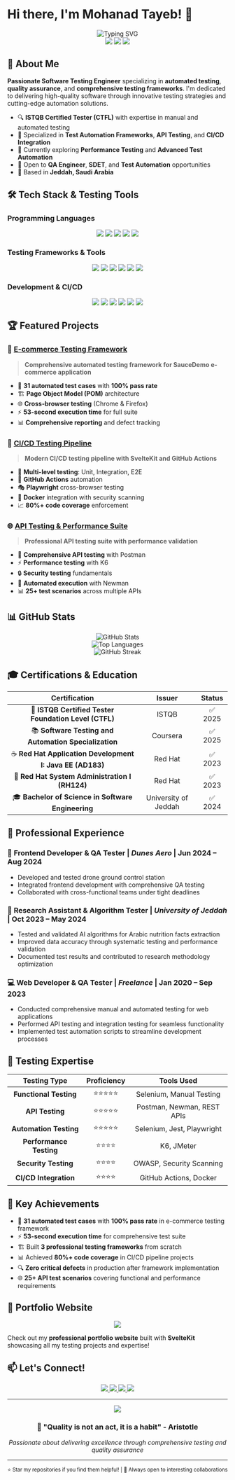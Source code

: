 # Hi there, I'm Mohanad Tayeb! 👋

<div align="center">
  <img src="https://readme-typing-svg.herokuapp.com?font=Fira+Code&size=28&duration=4000&pause=1000&color=2563EB&center=true&vCenter=true&width=600&lines=ISTQB+Certified+Software+Tester;Quality+Assurance+Engineer;Test+Automation+Specialist;API+%26+Performance+Testing+Expert" alt="Typing SVG" />
</div>

<div align="center">
  <img src="https://img.shields.io/badge/ISTQB-Certified%20Tester-blue?style=for-the-badge&logo=checkmarx&logoColor=white"/>
  <img src="https://img.shields.io/badge/Experience-3%2B%20Years-green?style=for-the-badge"/>
  <img src="https://img.shields.io/badge/Focus-Quality%20Assurance-orange?style=for-the-badge"/>
</div>

## 🚀 About Me

**Passionate Software Testing Engineer** specializing in **automated testing**, **quality assurance**, and **comprehensive testing frameworks**. I'm dedicated to delivering high-quality software through innovative testing strategies and cutting-edge automation solutions.

- 🔍 **ISTQB Certified Tester (CTFL)** with expertise in manual and automated testing
- 🎯 Specialized in **Test Automation Frameworks**, **API Testing**, and **CI/CD Integration**
- 🌱 Currently exploring **Performance Testing** and **Advanced Test Automation**
- 💼 Open to **QA Engineer**, **SDET**, and **Test Automation** opportunities
- 📍 Based in **Jeddah, Saudi Arabia**

## 🛠️ Tech Stack & Testing Tools

### Programming Languages
<div align="center">
  <img src="https://img.shields.io/badge/JavaScript-F7DF1E?style=for-the-badge&logo=javascript&logoColor=black"/>
  <img src="https://img.shields.io/badge/Python-3776AB?style=for-the-badge&logo=python&logoColor=white"/>
  <img src="https://img.shields.io/badge/Java-ED8B00?style=for-the-badge&logo=openjdk&logoColor=white"/>
  <img src="https://img.shields.io/badge/TypeScript-007ACC?style=for-the-badge&logo=typescript&logoColor=white"/>
  <img src="https://img.shields.io/badge/C%23-239120?style=for-the-badge&logo=c-sharp&logoColor=white"/>
</div>

### Testing Frameworks & Tools
<div align="center">
  <img src="https://img.shields.io/badge/Selenium-43B02A?style=for-the-badge&logo=selenium&logoColor=white"/>
  <img src="https://img.shields.io/badge/Jest-C21325?style=for-the-badge&logo=jest&logoColor=white"/>
  <img src="https://img.shields.io/badge/Playwright-2EAD33?style=for-the-badge&logo=playwright&logoColor=white"/>
  <img src="https://img.shields.io/badge/Postman-FF6C37?style=for-the-badge&logo=postman&logoColor=white"/>
  <img src="https://img.shields.io/badge/K6-7D64FF?style=for-the-badge&logo=k6&logoColor=white"/>
  <img src="https://img.shields.io/badge/Newman-FF6C37?style=for-the-badge&logo=postman&logoColor=white"/>
</div>

### Development & CI/CD
<div align="center">
  <img src="https://img.shields.io/badge/Node.js-43853D?style=for-the-badge&logo=node.js&logoColor=white"/>
  <img src="https://img.shields.io/badge/React-20232A?style=for-the-badge&logo=react&logoColor=61DAFB"/>
  <img src="https://img.shields.io/badge/Svelte-FF3E00?style=for-the-badge&logo=svelte&logoColor=white"/>
  <img src="https://img.shields.io/badge/GitHub%20Actions-2088FF?style=for-the-badge&logo=github-actions&logoColor=white"/>
  <img src="https://img.shields.io/badge/Docker-2496ED?style=for-the-badge&logo=docker&logoColor=white"/>
  <img src="https://img.shields.io/badge/Git-F05032?style=for-the-badge&logo=git&logoColor=white"/>
</div>

## 🏆 Featured Projects

### 🔬 [E-commerce Testing Framework](https://github.com/mohanadtayeb/ecommerce-testing-framework)
> **Comprehensive automated testing framework for SauceDemo e-commerce application**
- 🎯 **31 automated test cases** with **100% pass rate**
- 🏗️ **Page Object Model (POM)** architecture
- 🌐 **Cross-browser testing** (Chrome & Firefox)
- ⚡ **53-second execution time** for full suite
- 📊 **Comprehensive reporting** and defect tracking

### 🔄 [CI/CD Testing Pipeline](https://github.com/mohanadtayeb/cicd-testing-pipeline)
> **Modern CI/CD testing pipeline with SvelteKit and GitHub Actions**
- 🧪 **Multi-level testing**: Unit, Integration, E2E
- 🚀 **GitHub Actions** automation
- 🎭 **Playwright** cross-browser testing
- 🐳 **Docker** integration with security scanning
- 📈 **80%+ code coverage** enforcement

### 🌐 [API Testing & Performance Suite](https://github.com/mohanadtayeb/API-Testing-and-Performance-Validation-Suite)
> **Professional API testing suite with performance validation**
- 📡 **Comprehensive API testing** with Postman
- ⚡ **Performance testing** with K6
- 🔒 **Security testing** fundamentals
- 🔄 **Automated execution** with Newman
- 📊 **25+ test scenarios** across multiple APIs

## 📊 GitHub Stats

<div align="center">
  <img src="https://github-readme-stats.vercel.app/api?username=mohanadtayeb&show_icons=true&theme=tokyonight&hide_border=true&count_private=true" alt="GitHub Stats" />
</div>

<div align="center">
  <img src="https://github-readme-stats.vercel.app/api/top-langs/?username=mohanadtayeb&layout=compact&theme=tokyonight&hide_border=true" alt="Top Languages" />
</div>

<div align="center">
  <img src="https://github-readme-streak-stats.herokuapp.com/?user=mohanadtayeb&theme=tokyonight&hide_border=true" alt="GitHub Streak" />
</div>

## 🎓 Certifications & Education

<div align="center">

| Certification | Issuer | Status |
|:-------------:|:------:|:------:|
| 🏅 **ISTQB Certified Tester Foundation Level (CTFL)** | ISTQB | ✅ 2025 |
| 📚 **Software Testing and Automation Specialization** | Coursera | ✅ 2025 |
| ☕ **Red Hat Application Development I: Java EE (AD183)** | Red Hat | ✅ 2023 |
| 🐧 **Red Hat System Administration I (RH124)** | Red Hat | ✅ 2023 |
| 🎓 **Bachelor of Science in Software Engineering** | University of Jeddah | ✅ 2024 |

</div>

## 💼 Professional Experience

### 🚁 **Frontend Developer & QA Tester** | *Dunes Aero* | Jun 2024 – Aug 2024
- Developed and tested drone ground control station
- Integrated frontend development with comprehensive QA testing
- Collaborated with cross-functional teams under tight deadlines

### 🔬 **Research Assistant & Algorithm Tester** | *University of Jeddah* | Oct 2023 – May 2024
- Tested and validated AI algorithms for Arabic nutrition facts extraction
- Improved data accuracy through systematic testing and performance validation
- Documented test results and contributed to research methodology optimization

### 💻 **Web Developer & QA Tester** | *Freelance* | Jan 2020 – Sep 2023
- Conducted comprehensive manual and automated testing for web applications
- Performed API testing and integration testing for seamless functionality
- Implemented test automation scripts to streamline development processes

## 🎯 Testing Expertise

<div align="center">

| Testing Type | Proficiency | Tools Used |
|:------------:|:-----------:|:----------:|
| **Functional Testing** | ⭐⭐⭐⭐⭐ | Selenium, Manual Testing |
| **API Testing** | ⭐⭐⭐⭐⭐ | Postman, Newman, REST APIs |
| **Automation Testing** | ⭐⭐⭐⭐⭐ | Selenium, Jest, Playwright |
| **Performance Testing** | ⭐⭐⭐⭐ | K6, JMeter |
| **Security Testing** | ⭐⭐⭐⭐ | OWASP, Security Scanning |
| **CI/CD Integration** | ⭐⭐⭐⭐ | GitHub Actions, Docker |

</div>

## 🌟 Key Achievements

- 🎯 **31 automated test cases** with **100% pass rate** in e-commerce testing framework
- ⚡ **53-second execution time** for comprehensive test suite
- 🏗️ Built **3 professional testing frameworks** from scratch
- 📊 Achieved **80%+ code coverage** in CI/CD pipeline projects
- 🔍 **Zero critical defects** in production after framework implementation
- 🌐 **25+ API test scenarios** covering functional and performance requirements

## 🎨 Portfolio Website

<div align="center">
  <a href="https://mohanad-tayeb.netlify.app/">
    <img src="https://img.shields.io/badge/Portfolio-Visit%20My%20Website-2563EB?style=for-the-badge&logo=vercel&logoColor=white"/>
  </a>
</div>

Check out my **professional portfolio website** built with **SvelteKit** showcasing all my testing projects and expertise!

## 📫 Let's Connect!

<div align="center">
  <a href="mailto:mohanad_tayeb@hotmail.com">
    <img src="https://img.shields.io/badge/Email-D14836?style=for-the-badge&logo=gmail&logoColor=white"/>
  </a>
  <a href="https://linkedin.com/in/mohanad-tayeb-94a490159">
    <img src="https://img.shields.io/badge/LinkedIn-0077B5?style=for-the-badge&logo=linkedin&logoColor=white"/>
  </a>
  <a href="https://github.com/mohanadtayeb">
    <img src="https://img.shields.io/badge/GitHub-100000?style=for-the-badge&logo=github&logoColor=white"/>
  </a>
  <a href="tel:+966534078467">
    <img src="https://img.shields.io/badge/Phone-25D366?style=for-the-badge&logo=whatsapp&logoColor=white"/>
  </a>
</div>

---

<div align="center">
  <img src="https://komarev.com/ghpvc/?username=mohanadtayeb&style=for-the-badge&color=2563EB"/>
</div>

<div align="center">
  <h3>💫 "Quality is not an act, it is a habit" - Aristotle</h3>
  <p><em>Passionate about delivering excellence through comprehensive testing and quality assurance</em></p>
</div>

---

<div align="center">
  <sub>⭐ Star my repositories if you find them helpful! | 📧 Always open to interesting collaborations</sub>
</div>
